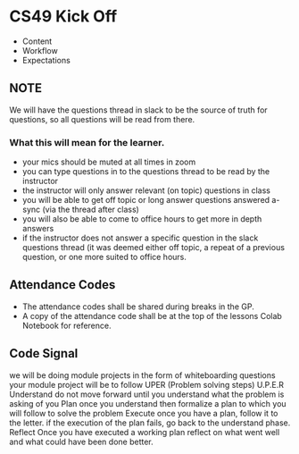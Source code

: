 # CS49 Kick Off
- Content
- Workflow
- Expectations

## NOTE 
We will have the questions thread in slack to be the source of truth for questions, so all questions will be read from there.

### What this will mean for the learner.

- your mics should be muted at all times in zoom
- you can type questions in to the questions thread to be read by the instructor
- the instructor will only answer relevant (on topic) questions in class
- you will be able to get off topic or long answer questions answered a-sync (via the thread after class)
- you will also be able to come to office hours to get more in depth answers
- if the instructor does not answer a specific question in the slack questions thread (it was deemed either off topic, a repeat of a previous question, or one more suited to office hours.

## Attendance Codes
- The attendance codes shall be shared during breaks in the GP.
- A copy of the attendance code shall be at the top of the lessons Colab Notebook for reference.

## Code Signal
we will be doing module projects in the form of whiteboarding questions
your module project will be to follow UPER (Problem solving steps)
U.P.E.R
Understand do not move forward until you understand what the problem is asking of you
Plan once you understand then formalize a plan to which you will follow to solve the problem
Execute once you have a plan, follow it to the letter. if the execution of the plan fails, go back to the understand phase.
Reflect Once you have executed a working plan reflect on what went well and what could have been done better.